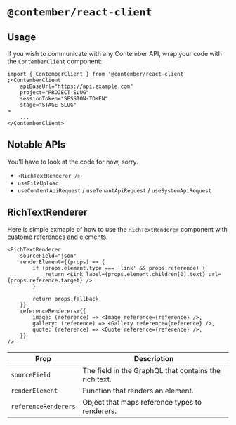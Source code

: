 # `@contember/react-client`

## Usage

If you wish to communicate with any Contember API, wrap your code with the `ContemberClient` component:

```tsx
import { ContemberClient } from '@contember/react-client'
;<ContemberClient
	apiBaseUrl="https://api.example.com"
	project="PROJECT-SLUG"
	sessionToken="SESSION-TOKEN"
	stage="STAGE-SLUG"
>
	...
</ContemberClient>
```

## Notable APIs

You'll have to look at the code for now, sorry.

- `<RichTextRenderer />`
- `useFileUpload`
- `useContentApiRequest` / `useTenantApiRequest` / `useSystemApiRequest`

## RichTextRenderer

Here is simple exmaple of how to use the `RichTextRenderer` component with custome references and elements.

```tsx
<RichTextRenderer
	sourceField="json"
	renderElement={(props) => {
		if (props.element.type === 'link' && props.reference) {
			return <Link label={props.element.children[0].text} url={props.reference.target} />
		}

		return props.fallback
	}}
	referenceRenderers={{
		image: (reference) => <Image reference={reference} />,
		gallery: (reference) => <Gallery reference={reference} />,
		quote: (reference) => <Quote reference={reference} />,
	}}
/>
```

| Prop                 | Description                                           |
| -------------------- | ----------------------------------------------------- |
| `sourceField`        | The field in the GraphQL that contains the rich text. |
| `renderElement`      | Function that renders an element.                     |
| `referenceRenderers` | Object that maps reference types to renderers.        |
